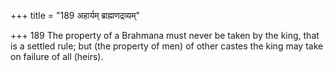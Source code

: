 +++
title = "189 अहार्यम् ब्राह्मणद्रव्यम्"

+++
189	The property of a Brahmana must never be taken by the king, that is a settled rule; but (the property of men) of other castes the king may take on failure of all (heirs).